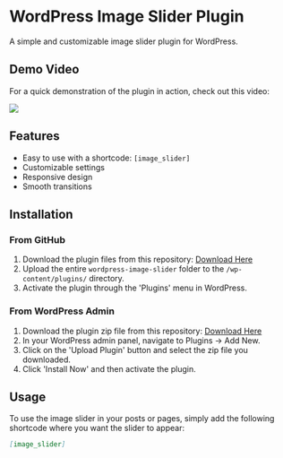 # WordPress Image Slider Plugin

A simple and customizable image slider plugin for WordPress.

## Demo Video
For a quick demonstration of the plugin in action, check out this video:

[<img src="https://img.youtube.com/vi/Tlk1DHuew1Q/0.jpg">](https://youtu.be/Tlk1DHuew1Q)

## Features

- Easy to use with a shortcode: `[image_slider]`
- Customizable settings
- Responsive design
- Smooth transitions

## Installation

### From GitHub

1. Download the plugin files from this repository: [Download Here](https://github.com/ReactMaverick/wordpress-image-slider/archive/refs/heads/main.zip)
2. Upload the entire `wordpress-image-slider` folder to the `/wp-content/plugins/` directory.
3. Activate the plugin through the 'Plugins' menu in WordPress.

### From WordPress Admin

1. Download the plugin zip file from this repository: [Download Here](https://github.com/ReactMaverick/wordpress-image-slider/archive/refs/heads/main.zip)
2. In your WordPress admin panel, navigate to Plugins -> Add New.
3. Click on the 'Upload Plugin' button and select the zip file you downloaded.
4. Click 'Install Now' and then activate the plugin.

## Usage

To use the image slider in your posts or pages, simply add the following shortcode where you want the slider to appear:

```markdown
[image_slider]
